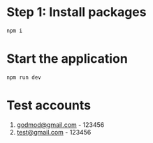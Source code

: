 # Step 1: Install packages
```sh
npm i
```

# Start the application
```sh
npm run dev
```

# Test accounts
1. godmod@gmail.com - 123456
2. test@gmail.com - 123456